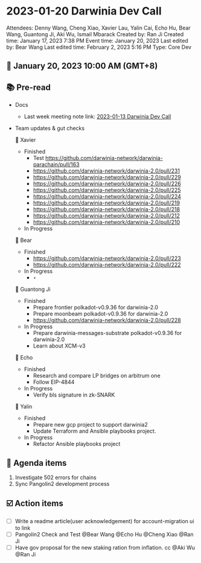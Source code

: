 # 2023-01-20 Darwinia Dev Call

Attendees: Denny Wang, Cheng Xiao, Xavier Lau, Yalin Cai, Echo Hu, Bear Wang, Guantong Ji, Aki Wu, Ismail Mbarack
Created by: Ran Ji
Created time: January 17, 2023 7:38 PM
Event time: January 20, 2023
Last edited by: Bear Wang
Last edited time: February 2, 2023 5:16 PM
Type: Core Dev

## 📅 January 20, 2023 10:00 AM (GMT+8)

## 📚 Pre-read

- Docs
    - Last week meeting note link: [2023-01-13 Darwinia Dev Call](2023-01-13%20Darwinia%20Dev%20Call%209698a009fbc04548a7178a5bbfd2a6e0.md)
- Team updates & gut checks
    
    🎯 Xavier
    
    - Finished
        - Test https://github.com/darwinia-network/darwinia-parachain/pull/163
        - https://github.com/darwinia-network/darwinia-2.0/pull/231
        - https://github.com/darwinia-network/darwinia-2.0/pull/229
        - https://github.com/darwinia-network/darwinia-2.0/pull/226
        - https://github.com/darwinia-network/darwinia-2.0/pull/225
        - https://github.com/darwinia-network/darwinia-2.0/pull/224
        - https://github.com/darwinia-network/darwinia-2.0/pull/219
        - https://github.com/darwinia-network/darwinia-2.0/pull/218
        - https://github.com/darwinia-network/darwinia-2.0/pull/212
        - https://github.com/darwinia-network/darwinia-2.0/pull/210
    - In Progress
    
    🎯 Bear
    
    - Finished
        - https://github.com/darwinia-network/darwinia-2.0/pull/223
        - https://github.com/darwinia-network/darwinia-2.0/pull/222
    - In Progress
        - ‣
    
    🎯 Guantong Ji
    
    - Finished
        - Prepare frontier polkadot-v0.9.36 for darwinia-2.0
        - Prepare moonbeam polkadot-v0.9.36 for darwinia-2.0
        - https://github.com/darwinia-network/darwinia-2.0/pull/228
    - In Progress
        - Prepare darwinia-messages-substrate polkadot-v0.9.36 for darwinia-2.0
        - Learn about XCM-v3
    
    🎯 Echo
    
    - Finished
        - Research and compare LP bridges on arbitrum one
        - Follow EIP-4844
    - In Progress
        - Verify bls signature in zk-SNARK
    
    🎯 Yalin
    
    - Finished
        - Prepare new gcp project to support darwinia2
        - Update Terraform and Ansible playbooks project.
    - In Progress
        - Refactor Ansible playbooks project

## 💬 Agenda items

1. Investigate 502 errors for chains
2. Sync Pangolin2 development process

## ☑️ Action items

- [ ]  Write a readme article(user acknowledgement) for account-migration ui to link
- [ ]  Pangolin2 Check and Test @Bear Wang @Echo Hu @Cheng Xiao @Ran Ji
- [ ]  Have gov proposal for the new staking ration from inflation. cc @Aki Wu  @Ran Ji